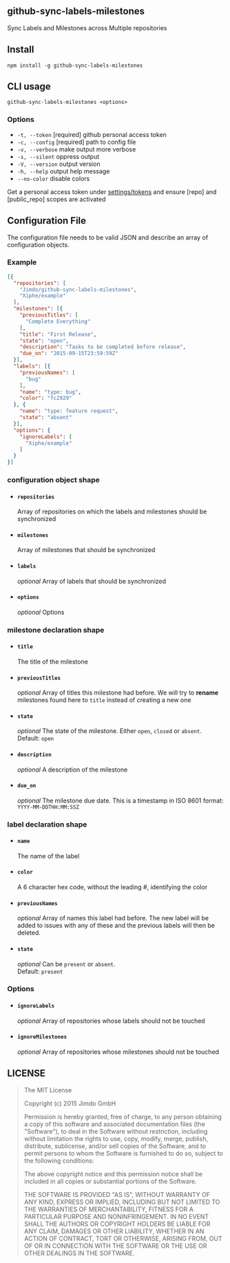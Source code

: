 github-sync-labels-milestones
-----------------------------

Sync Labels and Milestones across Multiple repositories

Install
-------

`npm install -g github-sync-labels-milestones`


CLI usage
---------

`github-sync-labels-milestones <options>`

### Options

  - `-t, --token`
    [required] github personal access token
  - `-c, --config`
    [required] path to config file
  - `-v, --verbose`
    make output more verbose
  - `-s, --silent`
    oppress output
  - `-V, --version`
    output version
  - `-h, --help`
    output help message
  - `--no-color`
    disable colors


Get a personal access token under [settings/tokens](https://github.com/settings/tokens)
and ensure [repo] and [public_repo] scopes are activated


Configuration File
------------------

The configuration file needs to be valid JSON and describe
an array of configuration objects.

### Example

```json
[{
  "repositories": [
    "Jimdo/github-sync-labels-milestones",
    "Xiphe/example"
  ],
  "milestones": [{
    "previousTitles": [
      "Complete Everything"
    ],
    "title": "First Release",
    "state": "open",
    "description": "Tasks to be completed before release",
    "due_on": "2015-09-15T23:59:59Z"
  }],
  "labels": [{
    "previousNames": [
      "bug"
    ],
    "name": "type: bug",
    "color": "fc2929"
  }, {
    "name": "type: feature request",
    "state": "absent"
  }],
  "options": {
    "ignoreLabels": [
      "Xiphe/example"
    ]
  }
}]
```

### configuration object shape
  
  - #### `repositories`

    Array of repositories on which the labels and milestones
    should be synchronized

  - #### `milestones`

    Array of milestones that should be synchronized

  - #### `labels` 

    _optional_ Array of labels that should be synchronized

  - #### `options`

    _optional_ Options


### milestone declaration shape

  - #### `title`

    The title of the milestone

  - #### `previousTitles`

    _optional_ Array of titles this milestone had before.
    We will try to __rename__ milestones found here to `title` 
    instead of creating a new one

  - #### `state`

    _optional_ The state of the milestone. Either `open`, `closed` or `absent`.   
    Default: `open`  

  - #### `description`

    _optional_ A description of the milestone

  - #### `due_on`

    _optional_ The milestone due date. This is a timestamp in ISO 8601 format:  
    `YYYY-MM-DDTHH:MM:SSZ`
 

### label declaration shape

  - #### `name`

    The name of the label

  - #### `color`

    A 6 character hex code, without the leading #, identifying the color

  - #### `previousNames`

    _optional_ Array of names this label had before.
    The new label will be added to issues with any of these
    and the previous labels will then be deleted.

  - #### `state`

    _optional_ Can be `present` or `absent`.   
    Default: `present`  

### Options

  - #### `ignoreLabels`

    _optional_ Array of repositories whose labels should not be touched


  - #### `ignoreMilestones`

    _optional_ Array of repositories whose milestones should not be touched


LICENSE
-------

> The MIT License
> 
> Copyright (c) 2015 Jimdo GmbH
> 
> Permission is hereby granted, free of charge, to any person obtaining a copy
> of this software and associated documentation files (the "Software"), to deal
> in the Software without restriction, including without limitation the rights
> to use, copy, modify, merge, publish, distribute, sublicense, and/or sell
> copies of the Software, and to permit persons to whom the Software is
> furnished to do so, subject to the following conditions:
> 
> The above copyright notice and this permission notice shall be included in
> all copies or substantial portions of the Software.
> 
> THE SOFTWARE IS PROVIDED "AS IS", WITHOUT WARRANTY OF ANY KIND, EXPRESS OR
> IMPLIED, INCLUDING BUT NOT LIMITED TO THE WARRANTIES OF MERCHANTABILITY,
> FITNESS FOR A PARTICULAR PURPOSE AND NONINFRINGEMENT. IN NO EVENT SHALL THE
> AUTHORS OR COPYRIGHT HOLDERS BE LIABLE FOR ANY CLAIM, DAMAGES OR OTHER
> LIABILITY, WHETHER IN AN ACTION OF CONTRACT, TORT OR OTHERWISE, ARISING FROM,
> OUT OF OR IN CONNECTION WITH THE SOFTWARE OR THE USE OR OTHER DEALINGS IN
> THE SOFTWARE.
